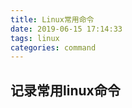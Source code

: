 ```yaml
---
title: Linux常用命令
date: 2019-06-15 17:14:33
tags: linux
categories: command
---
```

## 记录常用linux命令
<!-- more -->